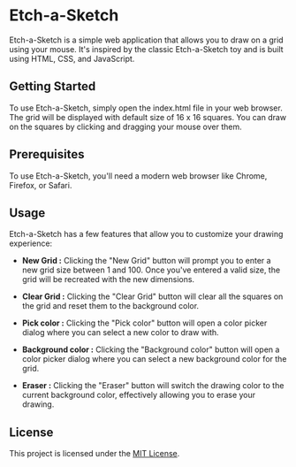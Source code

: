 # Etch-a-Sketch
Etch-a-Sketch is a simple web application that allows you to draw on a grid using your
mouse. It's inspired by the classic Etch-a-Sketch toy and is built using HTML, CSS,
and JavaScript.

## Getting Started
To use Etch-a-Sketch, simply open the index.html file in your web browser. The grid will
be displayed with default size of 16 x 16 squares. You can draw on the squares by clicking
and dragging your mouse over them.

## Prerequisites
To use Etch-a-Sketch, you'll need a modern web browser like Chrome, Firefox, or Safari.

## Usage
Etch-a-Sketch has a few features that allow you to customize your drawing experience:

* <b>New Grid :</b> Clicking the "New Grid" button will prompt you to enter a new grid size
between 1 and 100. Once you've entered a valid size, the grid will be recreated with the
new dimensions.

* <b>Clear Grid :</b> Clicking the "Clear Grid" button will clear all the squares on the grid and reset
them to the background color.

* <b>Pick color :</b> Clicking the "Pick color" button will open a color picker dialog where you can
select a new color to draw with.

* <b>Background color :</b> Clicking the "Background color" button will open a color picker dialog
where you can select a new background color for the grid.

* <b>Eraser :</b> Clicking the "Eraser" button will switch the drawing color to the current
background color, effectively allowing you to erase your drawing.

## License
This project is licensed under the  [MIT License](./LICENSE).
